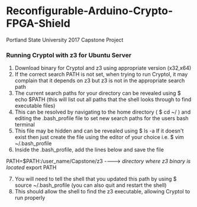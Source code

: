 # Reconfigurable-Arduino-Crypto-FPGA-Shield
Portland State University 2017 Capstone Project


### Running Cryptol with z3 for Ubuntu Server
1. Download binary for Cryptol and z3 using appropriate version (x32,x64)
2. If the correct search PATH is not set, when trying to run Cryptol, it may complain that it depends on z3 but z3 is not in the appropriate search path
3. The current search paths for your directory can be revealed using $ echo $PATH (this will list out all paths that the shell looks through to find executable files)
4. This can be resolved by navigating to the home directory ( $ cd ~/ ) and editing the .bash_profile file to set new search paths for the users bash terminal
5. This file may be hidden and can be revealed using $ ls -a  If it doesn't exist then just create the file using the editor of your choice i.e. $ vim ~/.bash_profile
6. Inside the .bash_profile, add the lines below and save the file

PATH=$PATH:/user_name/Capstone/z3           ----> *directory where z3 binary is located*
export PATH

7. You will need to tell the shell that you updated this path by using $ source ~/.bash_profile (you can also quit and restart the shell)
8. This should allow the shell to find the z3 executable, allowing Cryptol to run properly

